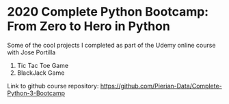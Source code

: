 # 2020 Complete Python Bootcamp: From Zero to Hero in Python

Some of the cool projects I completed as part of the Udemy online course with Jose Portilla

1. Tic Tac Toe Game
2. BlackJack Game

Link to github course repository: https://github.com/Pierian-Data/Complete-Python-3-Bootcamp
